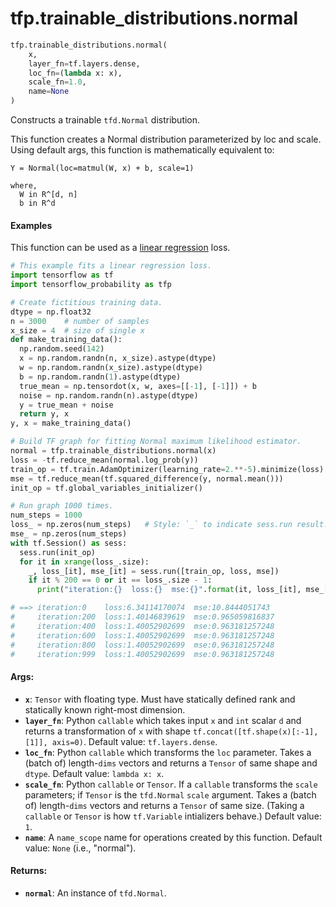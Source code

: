 <div itemscope itemtype="http://developers.google.com/ReferenceObject">
<meta itemprop="name" content="tfp.trainable_distributions.normal" />
</div>

# tfp.trainable_distributions.normal

``` python
tfp.trainable_distributions.normal(
    x,
    layer_fn=tf.layers.dense,
    loc_fn=(lambda x: x),
    scale_fn=1.0,
    name=None
)
```

Constructs a trainable `tfd.Normal` distribution.


This function creates a Normal distribution parameterized by loc and scale.
Using default args, this function is mathematically equivalent to:

```none
Y = Normal(loc=matmul(W, x) + b, scale=1)

where,
  W in R^[d, n]
  b in R^d
```

#### Examples

This function can be used as a [linear regression](
https://en.wikipedia.org/wiki/Linear_regression) loss.

```python
# This example fits a linear regression loss.
import tensorflow as tf
import tensorflow_probability as tfp

# Create fictitious training data.
dtype = np.float32
n = 3000    # number of samples
x_size = 4  # size of single x
def make_training_data():
  np.random.seed(142)
  x = np.random.randn(n, x_size).astype(dtype)
  w = np.random.randn(x_size).astype(dtype)
  b = np.random.randn(1).astype(dtype)
  true_mean = np.tensordot(x, w, axes=[[-1], [-1]]) + b
  noise = np.random.randn(n).astype(dtype)
  y = true_mean + noise
  return y, x
y, x = make_training_data()

# Build TF graph for fitting Normal maximum likelihood estimator.
normal = tfp.trainable_distributions.normal(x)
loss = -tf.reduce_mean(normal.log_prob(y))
train_op = tf.train.AdamOptimizer(learning_rate=2.**-5).minimize(loss)
mse = tf.reduce_mean(tf.squared_difference(y, normal.mean()))
init_op = tf.global_variables_initializer()

# Run graph 1000 times.
num_steps = 1000
loss_ = np.zeros(num_steps)   # Style: `_` to indicate sess.run result.
mse_ = np.zeros(num_steps)
with tf.Session() as sess:
  sess.run(init_op)
  for it in xrange(loss_.size):
    _, loss_[it], mse_[it] = sess.run([train_op, loss, mse])
    if it % 200 == 0 or it == loss_.size - 1:
      print("iteration:{}  loss:{}  mse:{}".format(it, loss_[it], mse_[it]))

# ==> iteration:0    loss:6.34114170074  mse:10.8444051743
#     iteration:200  loss:1.40146839619  mse:0.965059816837
#     iteration:400  loss:1.40052902699  mse:0.963181257248
#     iteration:600  loss:1.40052902699  mse:0.963181257248
#     iteration:800  loss:1.40052902699  mse:0.963181257248
#     iteration:999  loss:1.40052902699  mse:0.963181257248
```

#### Args:

* <b>`x`</b>: `Tensor` with floating type. Must have statically defined rank and
    statically known right-most dimension.
* <b>`layer_fn`</b>: Python `callable` which takes input `x` and `int` scalar `d` and
    returns a transformation of `x` with shape
    `tf.concat([tf.shape(x)[:-1], [1]], axis=0)`.
    Default value: `tf.layers.dense`.
* <b>`loc_fn`</b>: Python `callable` which transforms the `loc` parameter. Takes a
    (batch of) length-`dims` vectors and returns a `Tensor` of same shape and
    `dtype`.
    Default value: `lambda x: x`.
* <b>`scale_fn`</b>: Python `callable` or `Tensor`. If a `callable` transforms the
    `scale` parameters; if `Tensor` is the `tfd.Normal` `scale` argument.
    Takes a (batch of) length-`dims` vectors and returns a `Tensor` of same
    size. (Taking a `callable` or `Tensor` is how `tf.Variable` intializers
    behave.)
    Default value: `1`.
* <b>`name`</b>: A `name_scope` name for operations created by this function.
    Default value: `None` (i.e., "normal").


#### Returns:

* <b>`normal`</b>: An instance of `tfd.Normal`.